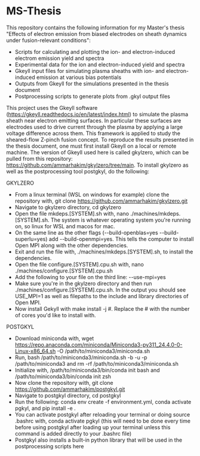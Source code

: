 # MS-Thesis

This repository contains the following information for my Master's thesis "Effects of electron emission from biased electrodes on sheath dynamics under fusion-relevant conditions":

- Scripts for calculating and plotting the ion- and electron-induced electrom emission yield and spectra
- Experimental data for the ion and electron-induced yield and spectra
- Gkeyll input files for simulating plasma sheaths with ion- and electron-induced emission at various bias potentials
- Outputs from Gkeyll for the simulations presented in the thesis document
- Postprocessing scripts to generate plots from .gkyl output files

This project uses the Gkeyll software (https://gkeyll.readthedocs.io/en/latest/index.html) to simulate the plasma sheath near electron emitting surfaces. In particular these surfaces are electrodes used to drive current through the plasma by applying a large voltage difference across them. This framework is applied to study the sheared-flow Z-pinch fusion concept. To reproduce the results presented in the thesis document, one must first install Gkeyll on a local or remote machine. The version of Gkeyll used here is called gkylzero, which can be pulled from this repository: https://github.com/ammarhakim/gkylzero/tree/main. To install gkylzero as well as the postprocessing tool postgkyl, do the following:

GKYLZERO
- From a linux terminal (WSL on windows for example) clone the repository with, git clone https://github.com/ammarhakim/gkylzero.git
- Navigate to gkylzero directory, cd gkylzero
- Open the file mkdeps.[SYSTEM].sh with, nano ./machines/mkdeps.[SYSTEM].sh. The system is whatever operating system you're running on, so linux for WSL and macos for mac.
- On the same line as the other flags (--build-openblas=yes --build-superlu=yes) add --build-openmpi=yes. This tells the computer to install Open MPI along with the other dependencies.
- Exit and run the file with, ./machines/mkdeps.[SYSTEM].sh, to install the dependencies.
- Open the file configure.[SYSTEM].cpu.sh with, nano ./machines/configure.[SYSTEM].cpu.sh
- Add the following to your file on the third line: --use-mpi=yes
- Make sure you're in the gkylzero directory and then run ./machines/configure.[SYSTEM].cpu.sh. In the output you should see USE_MPI=1 as well as filepaths to the include and library directories of Open MPI.
- Now install Gekyll with make install -j #. Replace the # with the number of cores you'd like to install with.

POSTGKYL
- Download miniconda with, wget https://repo.anaconda.com/miniconda/Miniconda3-py311_24.4.0-0-Linux-x86_64.sh -O /path/to/miniconda3/miniconda.sh
- Run, bash /path/to/miniconda3/miniconda.sh -b -u -p /path/to/miniconda3 and rm -rf /path/to/miniconda3/miniconda.sh
- Initialize with, /path/to/miniconda3/bin/conda init bash and /path/to/miniconda3/bin/conda init zsh
- Now clone the repository with, git clone https://github.com/ammarhakim/postgkyl.git
- Navigate to postgkyl directory, cd postgkyl
- Run the following: conda env create -f environment.yml, conda activate pgkyl, and pip install -e .
- You can activate postgkyl after reloading your terminal or doing source .bashrc with, conda activate pgkyl (this will need to be done every time before using postgkyl after loading up your terminal unless this command is added directly to your .bashrc file)
- Postgkyl also installs a built-in python library that will be used in the postprocessing scripts here
